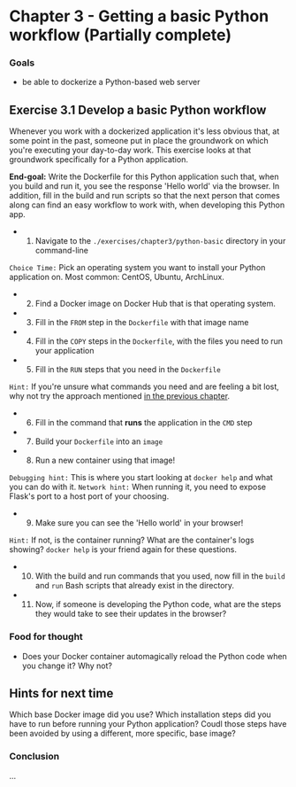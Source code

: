 # Chapter 3 - Getting a basic Python workflow (Partially complete)

### Goals

- be able to dockerize a Python-based web server

## Exercise 3.1 Develop a basic Python workflow

Whenever you work with a dockerized application it's less obvious that, at some point in the past, someone
put in place the groundwork on which you're executing your day-to-day work. This exercise looks at that groundwork
specifically for a Python application.

**End-goal:** Write the Dockerfile for this Python application such that, when you build and run it, you see the response 'Hello world' via the browser. In addition, fill in the build and run scripts so that the next person that comes along can find
an easy workflow to work with, when developing this Python app.

- 1) Navigate to the `./exercises/chapter3/python-basic` directory in your command-line

`Choice Time:` Pick an operating system you want to install your Python application on. Most common: CentOS, Ubuntu, ArchLinux.
- 2) Find a Docker image on Docker Hub that is that operating system.
- 3) Fill in the `FROM` step in the `Dockerfile` with that image name
- 4) Fill in the `COPY` steps in the `Dockerfile`, with the files you need to run your application
- 5) Fill in the `RUN` steps that you need in the `Dockerfile`

`Hint:` If you're unsure what commands you need and are feeling a bit lost, why not try the approach mentioned [in the previous chapter](./02-why-docker.md##a-trick-to-help-with-the-dockerfile-writing-part).
- 6) Fill in the command that **runs** the application in the `CMD` step
- 7) Build your `Dockerfile` into an `image`
- 8) Run a new container using that image!

`Debugging hint:` This is where you start looking at `docker help` and what you can do with it.
`Network hint:` When running it, you need to expose Flask's port to a host port of your choosing.
- 9) Make sure you can see the 'Hello world' in your browser!

`Hint:` If not, is the container running? What are the container's logs showing? `docker help` is your friend again for these questions.
- 10) With the build and run commands that you used, now fill in the `build` and `run` Bash scripts that already exist in the directory.
- 11) Now, if someone is developing the Python code, what are the steps they would take to see their updates in the browser?

### Food for thought

- Does your Docker container automagically reload the Python code when you change it? Why not?

## Hints for next time

Which base Docker image did you use? Which installation steps did you have to run
before running your Python application? Coudl those steps have been avoided by
using a different, more specific, base image?

### Conclusion

...
